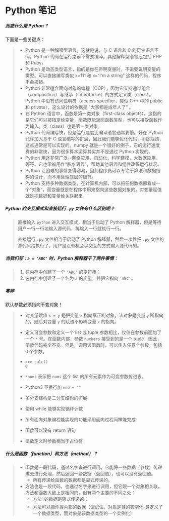 # Python 笔记

##### 到底什么是 Python？


下面是一些关键点：
>- Python 是一种解释型语言。这就是说，与 C 语言和 C 的衍生语言不同，Python 代码在运行之前不需要编译。其他解释型语言还包括 PHP 和 Ruby。
>- Python 是动态类型语言，指的是你在声明变量时，不需要说明变量的类型。可以直接编写类似 x=111 和 x=“I'm a string” 这样的代码，程序不会报错。
>- Python 非常适合面向对象的编程（OOP），因为它支持通过组合（composition）与继承（inheritance）的方式定义类（class）。Python 中没有访问说明符（access specifier，类似 C++ 中的 public 和 private），这么设计的依据是 “大家都是成年人了” 。
>- 在 Python 语言中，函数是第一类对象（first-class objects）。这指的是它们可以被指定给变量，函数既能返回函数类型，也可以接受函数作为输入。类（class）也是第一类对象。
>- Python 代码编写快，但是运行速度比编译语言通常要慢。好在 Python 允许加入基于 C 语言编写的扩展，因此我们能够优化代码，消除瓶颈，这点通常是可以实现的。numpy 就是一个很好的例子，它的运行速度真的非常快，因为很多算术运算其实并不是通过 Python 实现的。
>- Python 用途非常广泛--网络应用，自动化，科学建模，大数据应用，等等。它也常被用作“胶水语言”，帮助其他语言和组件改善运行状况。
>- Python 让困难的事情变得容易，因此程序员可以专注于算法和数据结构的设计，而不用处理底层的细节。
>- Python 支持多种数据类型，在计算机内部，可以把任何数据都看成一个“对象”，而变量就是在程序中用来指向这些数据对象的，对变量赋值就是把数据和变量给关联起来。



##### Python 的交互模式和直接运行 ```.py``` 文件有什么区别呢？

> 直接输入 ```python``` 进入交互模式，相当于启动了 Python 解释器，但是等待用户一行一行地输入源代码，每输入一行就执行一行。
>
> 直接运行 ```.py``` 文件相当于启动了 Python 解释器，然后一次性把 ```.py``` 文件的源代码给执行了，用户是没有机会以交互的方式输入源代码的。

##### 当我们写：```a = 'ABC'``` 时，Python 解释器干了两件事情：

> 1. 在内存中创建了一个 ```'ABC'``` 的字符串；
> 2. 在内存中创建了一个名为 ```a``` 的变量，并把它指向 ```'ABC'```。

##### 零碎

默认参数必须指向不变对象！

> - 对变量赋值 ```x = y``` 是把变量 ```x``` 指向真正的对象，该对象是变量 ```y``` 所指向的。随后对变量 ```y``` 的赋值不影响变量 ```x``` 的指向。
>
> - 定义可变参数和定义一个 list 或 tuple 参数相比，仅仅在参数前面加了一个 ```*``` 号。在函数内部，参数 ```numbers``` 接受到的是一个 tuple，因此，函数代码完全不变。但是，调用该函数时，可以传入任意个参数，包括 0 个参数。
>
> - ```
>   >>> calc()
>   0
>   ```
>
>
> - ```*nums``` 表示把 ```nums``` 这个 list 的所有元素作为可变参数传进去。
> - Python3 不换行加 ```end = ""``` 
> - 多分支结构是二分支结构的扩展
> - 使用 while 能够实现循环计数
> - 所有面向对象编程能实现的功能采用面向过程同样能完成
> - 函数可以没有 return 语句
> - 函数定义时参数相当于占位符

##### 什么是函数（function）和方法（method）？

> - 函数是一段代码，通过名字来进行调用。它能将一些数据（参数）传递进去进行处理，然后返回一些数据（返回值），也可以没有返回值。
>   - 所有传递给函数的数据都是显式传递的。
> - 方法也是一段代码，也通过名字来进行调用，但它跟一个对象相关联。方法和函数大致上是相同的，但有两个主要的不同之处：
>   - 方法🀄️的数据是隐式传递的；
>   - 方法可以操作类内部的数据（请记住，对象是类的实例化-类定义了一个数据类型，而对象是该数据类型的一个实例化）

